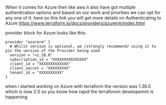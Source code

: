 When it comes for Azure then like aws it also have got multiple authentication options and based on our work and priorities we can opt for any one of it.
here on this link you will get more details on Authenticating to Azure https://www.terraform.io/docs/providers/azurerm/index.html 

provider block for Azure looks like this:
```
provider "azurerm" {
  # Whilst version is optional, we /strongly recommend/ using it to pin the version of the Provider being used
  version = "=1.38.0"
  subscription_id = "XXXXXXXXXXXXXXX"
  client_id = "XXXXXXXXXXXXX"
  client_secret = "XXXXXXXXX"
  tenant_id = "XXXXXXXXXX"
}
```
when i started working on Azure with terraform the version was 1.38.0 which is now 2.0 so you know how rapid the terraforom developemnt is happening
